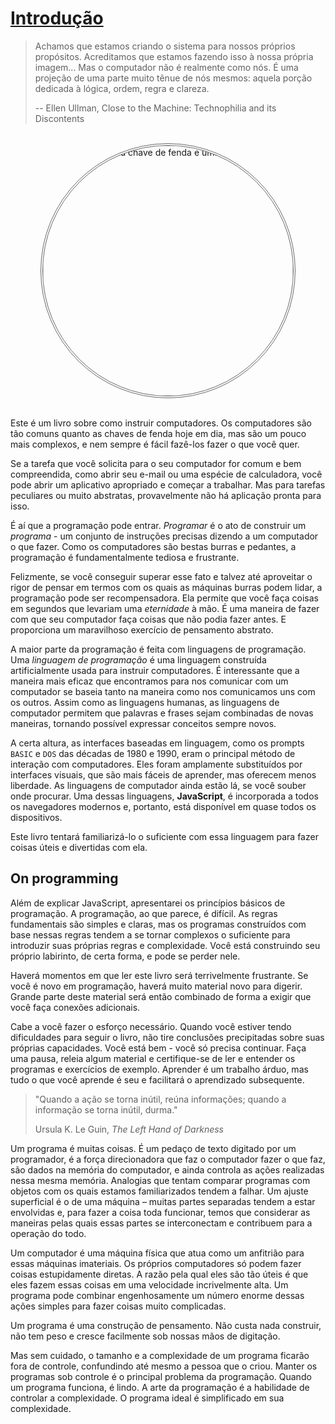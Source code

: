 # [Introdução](https://eloquentjavascript.net/00_intro.html)

> Achamos que estamos criando o sistema para nossos próprios propósitos. Acreditamos que estamos fazendo isso à nossa própria imagem... Mas o computador não é realmente como nós. É uma projeção de uma parte muito tênue de nós mesmos: aquela porção dedicada à lógica, ordem, regra e clareza.
>
> -- Ellen Ullman, Close to the Machine: Technophilia and its Discontents

<div align="center">
<br>
<img src="https://eloquentjavascript.net/img/chapter_picture_00.jpg"  alt="Desenho de uma chave de fenda e uma placa de circuito"  width="400" style="border-radius:50%; border:4px double #666">
<br><br>
</div>

Este é um livro sobre como instruir computadores. Os computadores são tão comuns quanto as chaves de fenda hoje em dia, mas são um pouco mais complexos, e nem sempre é fácil fazê-los fazer o que você quer.

Se a tarefa que você solicita para o seu computador for comum e bem compreendida, como abrir seu e-mail ou uma espécie de calculadora, você pode abrir um aplicativo apropriado e começar a trabalhar. Mas para tarefas peculiares ou muito abstratas, provavelmente não há aplicação pronta para isso.

É aí que a programação pode entrar. *Programar* é o ato de construir um *programa* - um conjunto de instruções precisas dizendo a um computador o que fazer. Como os computadores são bestas burras e pedantes, a programação é fundamentalmente tediosa e frustrante.

Felizmente, se você conseguir superar esse fato e talvez até aproveitar o rigor de pensar em termos com os quais as máquinas burras podem lidar, a programação pode ser recompensadora. Ela permite que você faça coisas em segundos que levariam uma *eternidade* à mão. É uma maneira de fazer com que seu computador faça coisas que não podia fazer antes. E proporciona um maravilhoso exercício de pensamento abstrato.

A maior parte da programação é feita com linguagens de programação. Uma *linguagem de programação* é uma linguagem construída artificialmente usada para instruir computadores. É interessante que a maneira mais eficaz que encontramos para nos comunicar com um computador se baseia tanto na maneira como nos comunicamos uns com os outros. Assim como as linguagens humanas, as linguagens de computador permitem que palavras e frases sejam combinadas de novas maneiras, tornando possível expressar conceitos sempre novos.

A certa altura, as interfaces baseadas em linguagem, como os prompts `BASIC` e `DOS` das décadas de 1980 e 1990, eram o principal método de interação com computadores. Eles foram amplamente substituídos por interfaces visuais, que são mais fáceis de aprender, mas oferecem menos liberdade. As linguagens de computador ainda estão lá, se você souber onde procurar. Uma dessas linguagens, **JavaScript**, é incorporada a todos os navegadores modernos e, portanto, está disponível em quase todos os dispositivos.

Este livro tentará familiarizá-lo o suficiente com essa linguagem para fazer coisas úteis e divertidas com ela.

## On programming

Além de explicar JavaScript, apresentarei os princípios básicos de programação. A programação, ao que parece, é difícil. As regras fundamentais são simples e claras, mas os programas construídos com base nessas regras tendem a se tornar complexos o suficiente para introduzir suas próprias regras e complexidade. Você está construindo seu próprio labirinto, de certa forma, e pode se perder nele.

Haverá momentos em que ler este livro será terrivelmente frustrante. Se você é novo em programação, haverá muito material novo para digerir. Grande parte deste material será então combinado de forma a exigir que você faça conexões adicionais.

Cabe a você fazer o esforço necessário. Quando você estiver tendo dificuldades para seguir o livro, não tire conclusões precipitadas sobre suas próprias capacidades. Você está bem - você só precisa continuar. Faça uma pausa, releia algum material e certifique-se de ler e entender os programas e exercícios de exemplo. Aprender é um trabalho árduo, mas tudo o que você aprende é seu e facilitará o aprendizado subsequente.

>"Quando a ação se torna inútil, reúna informações; quando a informação se torna inútil, durma."
>
> Ursula K. Le Guin, *The Left Hand of Darkness*

Um programa é muitas coisas. É um pedaço de texto digitado por um programador, é a força direcionadora que faz o computador fazer o que faz, são dados na memória do computador, e ainda controla as ações realizadas nessa mesma memória. Analogias que tentam comparar programas com objetos com os quais estamos familiarizados tendem a falhar. Um ajuste superficial é o de uma máquina – muitas partes separadas tendem a estar envolvidas e, para fazer a coisa toda funcionar, temos que considerar as maneiras pelas quais essas partes se interconectam e contribuem para a operação do todo.

Um computador é uma máquina física que atua como um anfitrião para essas máquinas imateriais. Os próprios computadores só podem fazer coisas estupidamente diretas. A razão pela qual eles são tão úteis é que eles fazem essas coisas em uma velocidade incrivelmente alta. Um programa pode combinar engenhosamente um número enorme dessas ações simples para fazer coisas muito complicadas.

Um programa é uma construção de pensamento. Não custa nada construir, não tem peso e cresce facilmente sob nossas mãos de digitação.

Mas sem cuidado, o tamanho e a complexidade de um programa ficarão fora de controle, confundindo até mesmo a pessoa que o criou. Manter os programas sob controle é o principal problema da programação. Quando um programa funciona, é lindo. A arte da programação é a habilidade de controlar a complexidade. O programa ideal é simplificado em sua complexidade.
